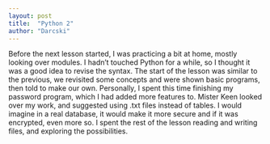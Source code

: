 ```yaml
---
layout: post
title:  "Python 2"
author: "Darcski"
---
```


Before the next lesson started, I was practicing a bit at home, mostly looking over modules. I hadn’t touched Python for a while, so I thought it was a good idea to revise the syntax. The start of the lesson was similar to the previous, we revisited some concepts and were shown basic programs, then told to make our own. Personally, I spent this time finishing my password program, which I had added more features to. Mister Keen looked over my work, and suggested using .txt files instead of tables. I would imagine in a real database, it would make it more secure and if it was encrypted, even more so. I spent the rest of the lesson reading and writing files, and exploring the possibilities.
